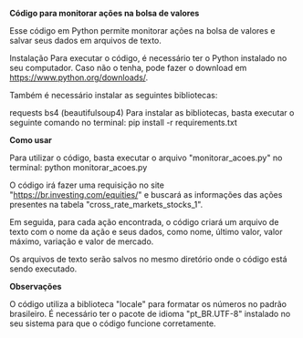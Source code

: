 **Código para monitorar ações na bolsa de valores**

Esse código em Python permite monitorar ações na bolsa de valores e salvar seus dados em arquivos de texto.

Instalação
Para executar o código, é necessário ter o Python instalado no seu computador. Caso não o tenha, pode fazer o download em https://www.python.org/downloads/.

Também é necessário instalar as seguintes bibliotecas:

requests
bs4 (beautifulsoup4)
Para instalar as bibliotecas, basta executar o seguinte comando no terminal:
pip install -r requirements.txt

**Como usar**

Para utilizar o código, basta executar o arquivo "monitorar_acoes.py" no terminal: python monitorar_acoes.py

O código irá fazer uma requisição no site "https://br.investing.com/equities/" e buscará as informações das ações presentes na tabela "cross_rate_markets_stocks_1".

Em seguida, para cada ação encontrada, o código criará um arquivo de texto com o nome da ação e seus dados, como nome, último valor, valor máximo, variação e valor de mercado.

Os arquivos de texto serão salvos no mesmo diretório onde o código está sendo executado.

**Observações**

O código utiliza a biblioteca "locale" para formatar os números no padrão brasileiro. É necessário ter o pacote de idioma "pt_BR.UTF-8" instalado no seu sistema para que o código funcione corretamente.